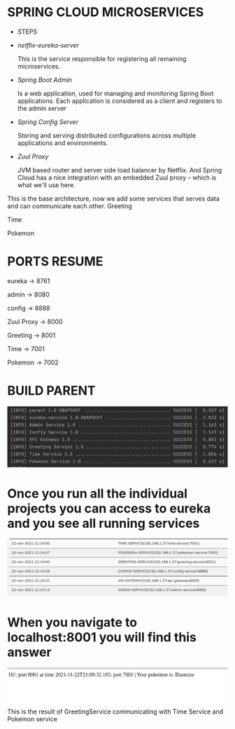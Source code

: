 # SPRING CLOUD MICROSERVICES    

- STEPS

- _netflix-eureka-server_
  
  This is the service responsible for registering all remaining microservices.

- _Spring Boot Admin_

  Is a web application, used for managing and monitoring Spring Boot applications. Each application is considered as a client and registers to the admin server

- _Spring Config Server_

  Storing and serving distributed configurations across multiple applications and environments.

- _Zuul Proxy_

  JVM based router and server side load balancer by Netflix. And Spring Cloud has a nice integration with an embedded Zuul proxy – which is what we'll use here.

This is the base architecture, now we add some services that serves data and can communicate each other.
Greeting

Time

Pokemon


# PORTS RESUME
eureka     -> 8761

admin      -> 8080

config     -> 8888

Zuul Proxy -> 8000

Greeting   -> 8001

Time       -> 7001

Pokemon    -> 7002

# BUILD PARENT
![build](https://github.com/delalama/SpringMicroservices/blob/master/images/allServices.png)


# Once you run all the individual projects you can access to eureka and you see all running services
![eureka_view](https://github.com/delalama/SpringMicroservices/blob/master/images/eurekaView.png)

# When you navigate to localhost:8001 you will find this answer
![IMAGE](https://github.com/delalama/SpringMicroservices/blob/master/images/greeting%20service.png)
This is the result of GreetingService communicating with Time Service and Pokemon service



